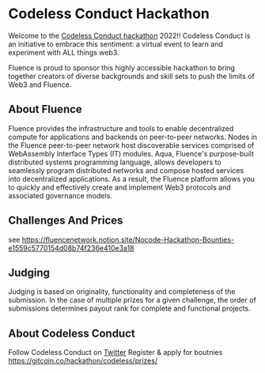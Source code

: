 # Codeless Conduct Hackathon

Welcome to the [Codeless Conduct hackathon](https://gitcoin.co/hackathon/codeless/) 2022!! Codeless Conduct is an initiative to embrace this sentiment: a virtual event to learn and experiment with ALL things web3.

Fluence is proud to sponsor this highly accessible hackathon to bring together creators of diverse backgrounds and skill sets to push the limits of Web3 and Fluence.


## About Fluence

Fluence provides the infrastructure and tools to enable decentralized compute for applications and backends on peer-to-peer networks. Nodes in the Fluence peer-to-peer network host discoverable services comprised of WebAssembly Interface Types (IT) modules. Aqua, Fluence's purpose-built distributed systems programming language, allows developers to seamlessly program distributed networks and compose hosted services into decentralized applications. As a result, the Fluence platform allows you to quickly and effectively create and implement Web3 protocols and associated governance models.


## Challenges And Prices
see https://fluencenetwork.notion.site/Nocode-Hackathon-Bounties-e1559c5770154d08b74f236e410e3a18


## Judging

Judging is based on originality, functionality and completeness of the submission. In the case of multiple prizes for a given challenge, the order of submissions determines payout rank for complete and functional projects.

## About Codeless Conduct
Follow Codeless Conduct on [Twitter](https://twitter.com/codelesscon)
Register & apply for boutnies https://gitcoin.co/hackathon/codeless/prizes/
